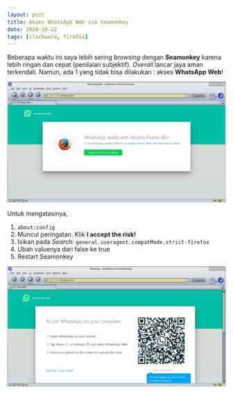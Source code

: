 ```yaml
---
layout: post
title: Akses WhatsApp Web via Seamonkey
date: 2020-10-22
tags: [slackware, firefox]
---
```

Beberapa waktu ini saya lebih sering _browsing_ dengan **Seamonkey** karena lebih ringan dan cepat (penilaian subjektif). _Overall_ lancar jaya aman terkendali. Namun, ada 1 yang tidak bisa dilakukan : akses **WhatsApp Web**!

![WhatsApp Web tidak bisa diakses dengan Seamonkey](/gambar/seamonkey-gagal-buka-wa-web.png)

Untuk mengatasinya, 
1. <code>about:config</code>
2. Muncul peringatan. Klik **I accept the risk!**
3. Isikan pada _Search:_ <code>general.useragent.compatMode.strict-firefox</code>
4. Ubah valuenya dari false ke true
5. Restart Seamonkey

![WhatsApp Web sudah bisa diakses dengan Seamonkey](/gambar/seamonkey-bisa-buka-wa-web.png)
